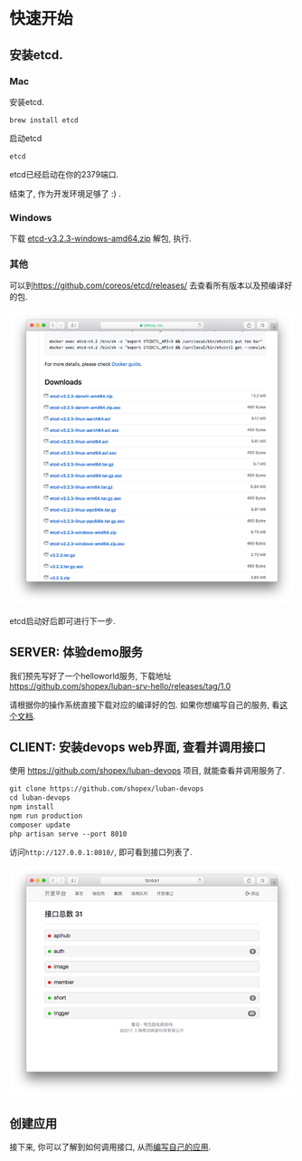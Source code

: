 # 快速开始

## 安装etcd.

### Mac

安装etcd.

```
brew install etcd
```

启动etcd
```
etcd
```

etcd已经启动在你的2379端口.

结束了, 作为开发环境足够了 :) .


### Windows
下载 [etcd-v3.2.3-windows-amd64.zip](https://github.com/coreos/etcd/releases/download/v3.2.3/etcd-v3.2.3-windows-amd64.zip)
解包,  执行.

### 其他
可以到<https://github.com/coreos/etcd/releases/> 去查看所有版本以及预编译好的包.

![etcd-dl](img/etcd-dl.png)

etcd启动好后即可进行下一步.

## SERVER: 体验demo服务

我们预先写好了一个helloworld服务, 下载地址 <https://github.com/shopex/luban-srv-hello/releases/tag/1.0>

请根据你的操作系统直接下载对应的编译好的包.  如果你想编写自己的服务, 看[这个文档](04.mkserv/01.golang.md).

## CLIENT: 安装devops web界面, 查看并调用接口

使用 https://github.com/shopex/luban-devops 项目, 就能查看并调用服务了.

```
git clone https://github.com/shopex/luban-devops
cd luban-devops
npm install
npm run production
composer update
php artisan serve --port 8010
```

访问``http://127.0.0.1:8010/``, 即可看到接口列表了.

![etcd-dl](img/devops.png)

## 创建应用

接下来, 你可以了解到如何调用接口, 从而[编写自己的应用](03.apps/01.php.md).